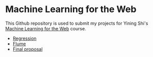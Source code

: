 # Machine Learning for the Web

This Github repository is used to submit my projects for Yining Shi's [Machine Learning for the Web](https://github.com/yining1023/machine-learning-for-the-web) course.

* [Regression](https://byjoohyunpark.github.io/regression-curve/)
* [Flume](https://byjoohyunpark.github.io/ml4w/flume)
* [Final proposal](https://github.com/byjoohyunpark/ml4w/tree/master/final)
